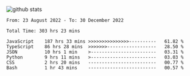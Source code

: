 
![github stats](https://github-readme-stats.vercel.app/api?username=realmahd1&show_icons=true&theme=codeSTACKr&hide_rank=true&count_private=true)

<!--START_SECTION:waka-->

```text
From: 23 August 2022 - To: 30 December 2022

Total Time: 303 hrs 23 mins

JavaScript    187 hrs 33 mins >>>>>>>>>>>>>>>----------   61.82 %
TypeScript    86 hrs 28 mins  >>>>>>>------------------   28.50 %
JSON          10 hrs 1 min    >------------------------   03.31 %
Python        9 hrs 11 mins   >------------------------   03.03 %
CSS           2 hrs 20 mins   -------------------------   00.77 %
Bash          1 hr 43 mins    -------------------------   00.57 %
```

<!--END_SECTION:waka-->
